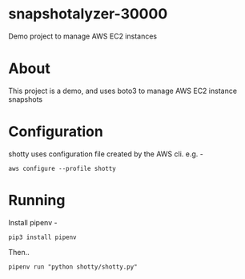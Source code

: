 # snapshotalyzer-30000
Demo project to manage AWS EC2 instances

# About

This project is a demo, and uses boto3 to manage AWS EC2 instance snapshots

# Configuration

shotty uses configuration file created by the AWS cli. e.g. -

`aws configure --profile shotty`

# Running

Install pipenv -

`pip3 install pipenv`

Then..

`pipenv run "python shotty/shotty.py"`
